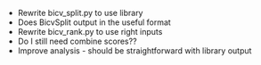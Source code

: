 * Rewrite bicv_split.py to use library
* Does BicvSplit output in the useful format
* Rewrite bicv_rank.py to use right inputs
* Do I still need combine scores??
* Improve analysis - should be straightforward with library output